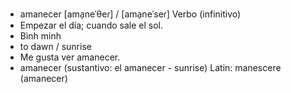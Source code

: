 - amanecer	[ama̠neˈθeɾ] / [ama̠neˈseɾ]	Verbo (infinitivo)
- Empezar el día; cuando sale el sol.
- Bình minh
- to dawn / sunrise
- Me gusta ver amanecer.
- amanecer (sustantivo: el amanecer - sunrise)	Latin: manescere (amanecer)